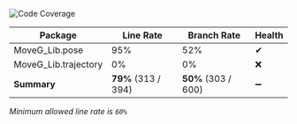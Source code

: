 ![Code Coverage](https://img.shields.io/badge/Code%20Coverage-79%25-yellow?style=flat)

Package | Line Rate | Branch Rate | Health
-------- | --------- | ----------- | ------
MoveG_Lib.pose | 95% | 52% | ✔
MoveG_Lib.trajectory | 0% | 0% | ❌
**Summary** | **79%** (313 / 394) | **50%** (303 / 600) | ➖

_Minimum allowed line rate is `60%`_
